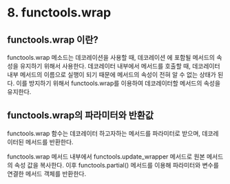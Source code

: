 # 8. functools.wrap

## functools.wrap 이란?

functools.wrap 메소드는 데코레이션을 사용할 때, 데코레이션 에 포함될 메서드의 속성을 유지하기 위해서 사용한다. 데코레이터 내부에서 메서드를 호출할 때, 데코레이터 내부 메서드의 이름으로 실행이 되기 때문에 메서드의 속성이 전혀 알 수 없는 상태가 된다. 이를 방지하기 위해서 functools.wrap를 이용하여 데코레이터할 메서드의 속성을 유지한다.

## functools.wrap의 파라미터와 반환값

functools.wrap 함수는 데코레이터 하고자하는 메서드를 파라미터로 받으며, 데코레이터된 메서드를 반환한다.

functools.wrap 메서드 내부에서 functools.update\_wrapper 메서드로 원본 메서드의 속성 값을 복사한다. 이후 functools.partial() 메서드를 이용해 파라미터와 변수를 연결한 메서드 객체를 반환한다.
